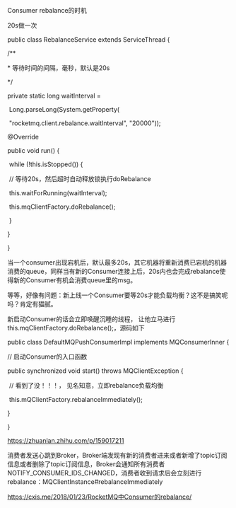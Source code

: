 Consumer rebalance的时机



20s做一次

public class RebalanceService extends ServiceThread {

  /**

   \* 等待时间的间隔，毫秒，默认是20s

   */

  private static long waitInterval =

​    Long.parseLong(System.getProperty(

​      "rocketmq.client.rebalance.waitInterval", "20000"));



  @Override

  public void run() {

​    while (!this.isStopped()) {

​      // 等待20s，然后超时自动释放锁执行doRebalance

​      this.waitForRunning(waitInterval);

​      this.mqClientFactory.doRebalance();

​    }

  }

}



当一个consumer出现宕机后，默认最多20s，其它机器将重新消费已宕机的机器消费的queue，同样当有新的Consumer连接上后，20s内也会完成rebalance使得新的Consumer有机会消费queue里的msg。

等等，好像有问题：新上线一个Consumer要等20s才能负载均衡？这不是搞笑呢吗？肯定有猫腻。



新启动Consumer的话会立即唤醒沉睡的线程， 让他立马进行this.mqClientFactory.doRebalance();，源码如下

public class DefaultMQPushConsumerImpl implements MQConsumerInner {

  // 启动Consumer的入口函数

 public synchronized void start() throws MQClientException {     

​    // 看到了没！！！， 见名知意，立即rebalance负载均衡

​    this.mQClientFactory.rebalanceImmediately();

  }

}





https://zhuanlan.zhihu.com/p/159017211









消费者发送心跳到Broker，Broker端发现有新的消费者进来或者新增了topic订阅信息或者删除了topic订阅信息，Broker会通知所有消费者NOTIFY_CONSUMER_IDS_CHANGED，消费者收到请求后会立刻进行rebalance：MQClientInstance#rebalanceImmediately



https://cxis.me/2018/01/23/RocketMQ中Consumer的rebalance/